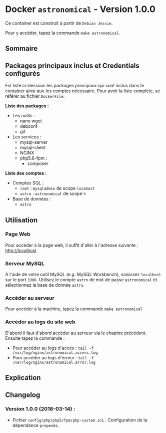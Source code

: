 # Docker ``astronomical`` - Version 1.0.0

Ce container est construit à partir de ``Debian Jessie``.

Pour y accéder, tapez la commande ``make astronomical``.



## Sommaire

[](MakeSummary)



## Packages principaux inclus et Credentials configurés

Est listé ci-dessous les packages principaux qui sont inclus dans le
container ainsi que les comptes nécessaire.
Pour avoir la liste complète, se référer au fichier ``DockerFile``.

**Liste des packages :**

* Les outils :
	* nano wget
	* debconf
	* git
* Les services :
	* mysql-server
	* mysql-client
	* NGINX
	* php5.6-fpm :
		* composer

**Liste des comptes :**

* Comptes SQL :
	* ``root`` : ``mysqladmin`` de scope `locahost`
	* ``astro`` : ``astronomical`` de scope `%`
* Base de données :
	* ``astro``



## Utilisation


### Page Web

Pour accéder à la page web, il suffit d'aller à l'adresse suivante :
[http://localhost](http://localhost)



### Serveur MySQL

A l'aide de votre outil MySQL (e.g. MySQL Workbench), saisissez ``localhost``
sur le port ``3306``. Utilisez le compte `astro` de mot de passe `astronomical` et
sélectionnez la base de donnée `astro`.



### Accéder au serveur

Pour accéder à la machine, tapez la commande ``make astronomical``



### Accéder au logs du site web

D'abord il faut d'abord accéder au serveur via le chapitre précédent.
Ensuite tapez la commande :

* Pour accéder au logs d'accès : ``tail -f /var/log/nginx/astronomical.access.log``
* Pour accéder au logs d'erreur : ``tail -f /var/log/nginx/astronomical.error.log``



## Explication



## Changelog


### Version 1.0.0 (2018-03-14) :

- Fichier ``config/php/php5/fpm/php-custom.ini`` : Configuration de la dépendance `prepends`.






[!ADDED]:#
[!FIXED]:#
[!CHANGED]:#
[!REMOVED]:#
[!SECURITY]:#
[!DEPRECATED]:#
[!OTHER]:#
[!BUGFIX]:#
